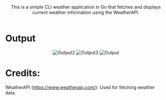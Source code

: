 <div align="center">
This is a simple CLI weather application in Go that fetches and displays current weather information using the WeatherAPI.
</div><br>

# Output
<div align="center">
    <img src="https://github.com/Gepzuu/Go-CLI-WeatherApp/assets/92858147/91c09a09-837a-4e8d-9b58-4b902a77a5b2" alt="Output2">
    <img src="https://github.com/Gepzuu/Go-CLI-WeatherApp/assets/92858147/a90bba8a-cb3e-4cb3-bad0-31f26bfe8164" alt="Output3">
    <img src="https://github.com/Gepzuu/Go-CLI-WeatherApp/assets/92858147/19320740-8920-421e-ae5a-d016e508f971" alt="Output">
</div>



# Credits:
WeatherAPI (https://www.weatherapi.com/): Used for fetching weather data.
